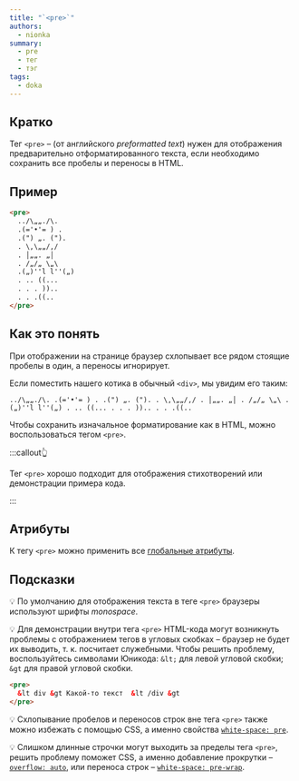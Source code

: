 ```yaml
---
title: "`<pre>`"
authors:
  - nionka
summary:
  - pre
  - тег
  - тэг
tags:
  - doka
---
```


## Кратко

Тег `<pre>` – (от английского _preformatted text_) нужен для отображения предварительно отформатированного текста, если необходимо сохранить все пробелы и переносы в HTML.

## Пример

```html
<pre>
  ../\„„./\.
  .(='•'= ) .
  .(") „. (").
  . \,\„„/,/
  . │„„. „│
  . /„/„ \„\
  .(„)''l l''(„)
  . .. ((...
  . . . ))..
  . . .((..
</pre>
```

## Как это понять

При отображении на странице браузер схлопывает все рядом стоящие пробелы в один, а переносы игнорирует.

Если поместить нашего котика в обычный `<div>`, мы увидим его таким:

```
../\„„./\. .(='•'= ) . .(") „. ("). . \,\„„/,/ . │„„. „│ . /„/„ \„\ .(„)''l l''(„) . .. ((... . . . )).. . . .((..
```

Чтобы сохранить изначальное форматирование как в HTML, можно воспользоваться тегом `<pre>`.


:::callout👆 

Тег `<pre>` хорошо подходит для отображения стихотворений или демонстрации примера кода.

:::

## Атрибуты

К тегу `<pre>` можно применить все [глобальные атрибуты](/html/global-attrs).

## Подсказки

💡 По умолчанию для отображения текста в теге `<pre>` браузеры используют шрифты _monospace_.

💡 Для демонстрации внутри тега `<pre>` HTML-кода могут возникнуть проблемы с отображением тегов в угловых скобках – браузер не будет их выводить, т. к. посчитает служебными. Чтобы решить проблему, воспользуйтесь символами Юникода: `&lt;` для левой угловой скобки; `&gt` для правой угловой скобки.

```html
<pre>
  &lt div &gt Какой-то текст  &lt /div &gt
</pre>
```

💡 Схлопывание пробелов и переносов строк вне тега `<pre>` также можно избежать с помощью CSS, а именно свойства [`white-space: pre`](/css/white-space).

💡 Слишком длинные строчки могут выходить за пределы тега `<pre>`, решить проблему поможет CSS, а именно добавление прокрутки – [`overflow: auto`](/css/overflow), или переноса строк – [`white-space: pre-wrap`](/css/white-space).
